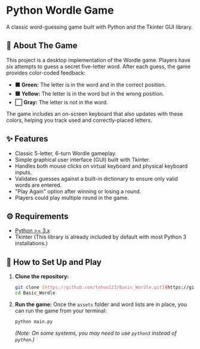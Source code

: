 # Python Wordle Game

A classic word-guessing game built with Python and the Tkinter GUI library.

## 📖 About The Game

This project is a desktop implementation of the Wordle game. Players have six attempts to guess a secret five-letter word. After each guess, the game provides color-coded feedback:

* **🟩 Green:** The letter is in the word and in the correct position.
* **🟨 Yellow:** The letter is in the word but in the wrong position.
* **⬜ Gray:** The letter is not in the word.

The game includes an on-screen keyboard that also updates with these colors, helping you track used and correctly-placed letters.

## ✨ Features

* Classic 5-letter, 6-turn Wordle gameplay.
* Simple graphical user interface (GUI) built with Tkinter.
* Handles both mouse clicks on virtual keyboard and physical keyboard inputs.
* Validates guesses against a built-in dictionary to ensure only valid words are entered.
* "Play Again" option after winning or losing a round.
* Players could play multiple round in the game. 

## ⚙️ Requirements

* [Python >= 3.x](https://www.python.org/downloads/)
* Tkinter (This library is already included by default with most Python 3 installations.)

## 🚀 How to Set Up and Play

1.  **Clone the repository:**
    ```bash
    git clone [https://github.com/tohuu123/Basic_Wordle.git](https://github.com/tohuu123/Basic_Wordle.git)
    cd Basic_Wordle
    ``` 
2.  **Run the game:**
    Once the `assets` folder and word lists are in place, you can run the game from your terminal:
    ```bash
    python main.py
    ```
    *(Note: On some systems, you may need to use `python3` instead of `python`.)*
